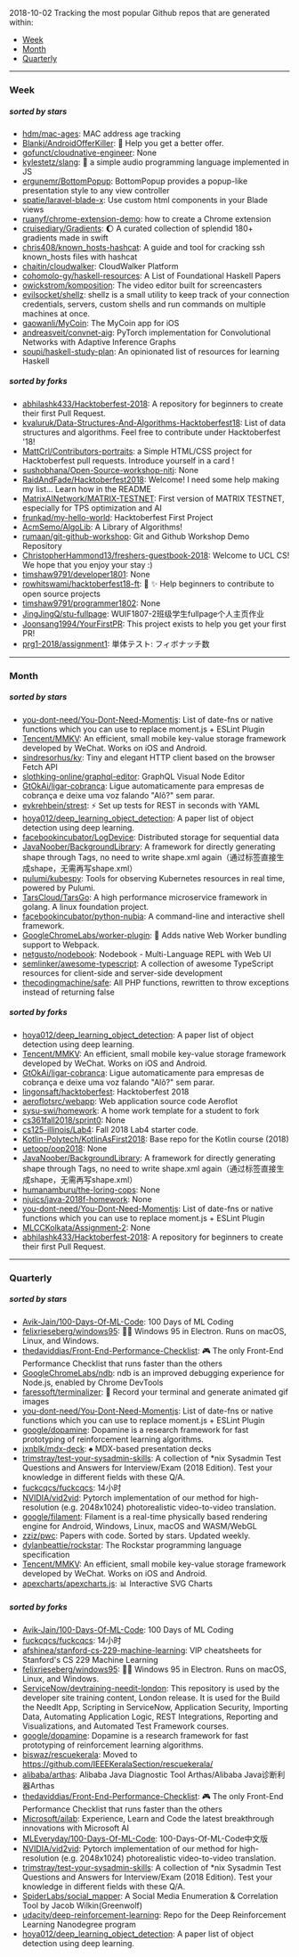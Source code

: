 2018-10-02
Tracking the most popular Github repos that are generated within: 
* [Week](https://github.com/polebug/github_trending_spider/blob/master/2018-10-02.md#week)
* [Month](https://github.com/polebug/github_trending_spider/blob/master/2018-10-02.md#month)
* [Quarterly](https://github.com/polebug/github_trending_spider/blob/master/2018-10-02.md#quarterly)
--- 
### Week 
##### sorted by stars 
* [hdm/mac-ages](https://github.com/hdm/mac-ages): MAC address age tracking
* [Blankj/AndroidOfferKiller](https://github.com/Blankj/AndroidOfferKiller): :muscle: Help you get a better offer.
* [gofunct/cloudnative-engineer](https://github.com/gofunct/cloudnative-engineer): None
* [kylestetz/slang](https://github.com/kylestetz/slang): 🎤 a simple audio programming language implemented in JS
* [ergunemr/BottomPopup](https://github.com/ergunemr/BottomPopup): BottomPopup provides a popup-like presentation style to any view controller
* [spatie/laravel-blade-x](https://github.com/spatie/laravel-blade-x): Use custom html components in your Blade views
* [ruanyf/chrome-extension-demo](https://github.com/ruanyf/chrome-extension-demo): how to create a Chrome extension
* [cruisediary/Gradients](https://github.com/cruisediary/Gradients): 🌔 A curated collection of splendid 180+ gradients made in swift
* [chris408/known_hosts-hashcat](https://github.com/chris408/known_hosts-hashcat): A guide and tool for cracking ssh known_hosts files with hashcat
* [chaitin/cloudwalker](https://github.com/chaitin/cloudwalker): CloudWalker Platform
* [cohomolo-gy/haskell-resources](https://github.com/cohomolo-gy/haskell-resources): A List of Foundational Haskell Papers 
* [owickstrom/komposition](https://github.com/owickstrom/komposition): The video editor built for screencasters
* [evilsocket/shellz](https://github.com/evilsocket/shellz): shellz is a small utility to keep track of your connection credentials, servers, custom shells and run commands on multiple machines at once.
* [gaowanli/MyCoin](https://github.com/gaowanli/MyCoin): The MyCoin app for iOS
* [andreasveit/convnet-aig](https://github.com/andreasveit/convnet-aig): PyTorch implementation for Convolutional Networks with Adaptive Inference Graphs
* [soupi/haskell-study-plan](https://github.com/soupi/haskell-study-plan): An opinionated list of resources for learning Haskell
##### sorted by forks 
* [abhilashk433/Hacktoberfest-2018](https://github.com/abhilashk433/Hacktoberfest-2018): A repository for beginners to create their first Pull Request. 
* [kvaluruk/Data-Structures-And-Algorithms-Hacktoberfest18](https://github.com/kvaluruk/Data-Structures-And-Algorithms-Hacktoberfest18): List of data structures and algorithms. Feel free to contribute under Hacktoberfest '18!
* [MattCrl/Contributors-portraits](https://github.com/MattCrl/Contributors-portraits): a Simple HTML/CSS project for Hacktoberfest pull requests. Introduce yourself in a card !
* [sushobhana/Open-Source-workshop-nitj](https://github.com/sushobhana/Open-Source-workshop-nitj): None
* [RaidAndFade/Hacktoberfest2018](https://github.com/RaidAndFade/Hacktoberfest2018): Welcome! I need some help making my list... Learn how in the README
* [MatrixAINetwork/MATRIX-TESTNET](https://github.com/MatrixAINetwork/MATRIX-TESTNET): First version of MATRIX TESTNET, especially for TPS optimization and AI
* [frunkad/my-hello-world](https://github.com/frunkad/my-hello-world): Hacktoberfest First Project
* [AcmSemo/AlgoLib](https://github.com/AcmSemo/AlgoLib): A Library of Algorithms!
* [rumaan/git-github-workshop](https://github.com/rumaan/git-github-workshop): Git and Github Workshop Demo Repository
* [ChristopherHammond13/freshers-guestbook-2018](https://github.com/ChristopherHammond13/freshers-guestbook-2018): Welcome to UCL CS! We hope that you enjoy your stay :)
* [timshaw9791/developer1801](https://github.com/timshaw9791/developer1801): None
* [rowhitswami/hacktoberfest18-ft](https://github.com/rowhitswami/hacktoberfest18-ft): :rocket: :sparkles: Help beginners to contribute to open source projects 
* [timshaw9791/programmer1802](https://github.com/timshaw9791/programmer1802): None
* [JingJingQ/stu-fullpage](https://github.com/JingJingQ/stu-fullpage): WUIF1807-2班级学生fullpage个人主页作业
* [Joonsang1994/YourFirstPR](https://github.com/Joonsang1994/YourFirstPR): This project exists to help you get your first PR!
* [prg1-2018/assignment1](https://github.com/prg1-2018/assignment1): 単体テスト: フィボナッチ数
--- 
### Month 
##### sorted by stars 
* [you-dont-need/You-Dont-Need-Momentjs](https://github.com/you-dont-need/You-Dont-Need-Momentjs): List of date-fns or native functions which you can use to replace moment.js + ESLint Plugin 
* [Tencent/MMKV](https://github.com/Tencent/MMKV): An efficient, small mobile key-value storage framework developed by WeChat. Works on iOS and Android.
* [sindresorhus/ky](https://github.com/sindresorhus/ky): Tiny and elegant HTTP client based on the browser Fetch API
* [slothking-online/graphql-editor](https://github.com/slothking-online/graphql-editor): GraphQL Visual Node Editor
* [GtOkAi/ligar-cobranca](https://github.com/GtOkAi/ligar-cobranca): Ligue automaticamente para empresas de cobrança e deixe uma voz falando "Alô?" sem parar.
* [eykrehbein/strest](https://github.com/eykrehbein/strest): ⚡️ Set up tests for REST in seconds with YAML
* [hoya012/deep_learning_object_detection](https://github.com/hoya012/deep_learning_object_detection): A paper list of object detection using deep learning.
* [facebookincubator/LogDevice](https://github.com/facebookincubator/LogDevice): Distributed storage for sequential data
* [JavaNoober/BackgroundLibrary](https://github.com/JavaNoober/BackgroundLibrary): A framework for directly generating shape through Tags, no need to write shape.xml again（通过标签直接生成shape，无需再写shape.xml）
* [pulumi/kubespy](https://github.com/pulumi/kubespy): Tools for observing Kubernetes resources in real time, powered by Pulumi.
* [TarsCloud/TarsGo](https://github.com/TarsCloud/TarsGo): A  high performance microservice  framework  in golang. A linux foundation project.
* [facebookincubator/python-nubia](https://github.com/facebookincubator/python-nubia): A command-line and interactive shell framework.
* [GoogleChromeLabs/worker-plugin](https://github.com/GoogleChromeLabs/worker-plugin): 🐳 Adds native Web Worker bundling support to Webpack.
* [netgusto/nodebook](https://github.com/netgusto/nodebook): Nodebook - Multi-Language REPL with Web UI
* [semlinker/awesome-typescript](https://github.com/semlinker/awesome-typescript): A collection of awesome TypeScript resources for client-side and server-side development
* [thecodingmachine/safe](https://github.com/thecodingmachine/safe): All PHP functions, rewritten to throw exceptions instead of returning false
##### sorted by forks 
* [hoya012/deep_learning_object_detection](https://github.com/hoya012/deep_learning_object_detection): A paper list of object detection using deep learning.
* [Tencent/MMKV](https://github.com/Tencent/MMKV): An efficient, small mobile key-value storage framework developed by WeChat. Works on iOS and Android.
* [GtOkAi/ligar-cobranca](https://github.com/GtOkAi/ligar-cobranca): Ligue automaticamente para empresas de cobrança e deixe uma voz falando "Alô?" sem parar.
* [lingonsaft/hacktoberfest](https://github.com/lingonsaft/hacktoberfest): Hacktoberfest 2018
* [aeroflotsrc/webapp](https://github.com/aeroflotsrc/webapp): Web application source code Aeroflot
* [sysu-swi/homework](https://github.com/sysu-swi/homework): A home work template for a student to fork 
* [cs361fall2018/sprint0](https://github.com/cs361fall2018/sprint0): None
* [cs125-illinois/Lab4](https://github.com/cs125-illinois/Lab4): Fall 2018 Lab4 starter code.
* [Kotlin-Polytech/KotlinAsFirst2018](https://github.com/Kotlin-Polytech/KotlinAsFirst2018): Base repo for the Kotlin course (2018)
* [uetoop/oop2018](https://github.com/uetoop/oop2018): None
* [JavaNoober/BackgroundLibrary](https://github.com/JavaNoober/BackgroundLibrary): A framework for directly generating shape through Tags, no need to write shape.xml again（通过标签直接生成shape，无需再写shape.xml）
* [humanamburu/the-loring-cops](https://github.com/humanamburu/the-loring-cops): None
* [njuics/java-2018f-homework](https://github.com/njuics/java-2018f-homework): None
* [you-dont-need/You-Dont-Need-Momentjs](https://github.com/you-dont-need/You-Dont-Need-Momentjs): List of date-fns or native functions which you can use to replace moment.js + ESLint Plugin 
* [MLCCKolkata/Assignment-2](https://github.com/MLCCKolkata/Assignment-2): None
* [abhilashk433/Hacktoberfest-2018](https://github.com/abhilashk433/Hacktoberfest-2018): A repository for beginners to create their first Pull Request. 
--- 
### Quarterly 
##### sorted by stars 
* [Avik-Jain/100-Days-Of-ML-Code](https://github.com/Avik-Jain/100-Days-Of-ML-Code): 100 Days of ML Coding
* [felixrieseberg/windows95](https://github.com/felixrieseberg/windows95): 💩🚀 Windows 95 in Electron. Runs on macOS, Linux, and Windows.
* [thedaviddias/Front-End-Performance-Checklist](https://github.com/thedaviddias/Front-End-Performance-Checklist): 🎮 The only Front-End Performance Checklist that runs faster than the others
* [GoogleChromeLabs/ndb](https://github.com/GoogleChromeLabs/ndb): ndb is an improved debugging experience for Node.js, enabled by Chrome DevTools
* [faressoft/terminalizer](https://github.com/faressoft/terminalizer): 🦄 Record your terminal and generate animated gif images
* [you-dont-need/You-Dont-Need-Momentjs](https://github.com/you-dont-need/You-Dont-Need-Momentjs): List of date-fns or native functions which you can use to replace moment.js + ESLint Plugin 
* [google/dopamine](https://github.com/google/dopamine): Dopamine is a research framework for fast prototyping of reinforcement learning algorithms. 
* [jxnblk/mdx-deck](https://github.com/jxnblk/mdx-deck): :spades: MDX-based presentation decks
* [trimstray/test-your-sysadmin-skills](https://github.com/trimstray/test-your-sysadmin-skills): A collection of *nix Sysadmin Test Questions and Answers for Interview/Exam (2018 Edition). Test your knowledge in different fields with these Q/A.
* [fuckcqcs/fuckcqcs](https://github.com/fuckcqcs/fuckcqcs): 14小时
* [NVIDIA/vid2vid](https://github.com/NVIDIA/vid2vid): Pytorch implementation of our method for high-resolution (e.g. 2048x1024) photorealistic video-to-video translation.
* [google/filament](https://github.com/google/filament): Filament is a real-time physically based rendering engine for Android, Windows, Linux, macOS and WASM/WebGL
* [zziz/pwc](https://github.com/zziz/pwc): Papers with code. Sorted by stars. Updated weekly. 
* [dylanbeattie/rockstar](https://github.com/dylanbeattie/rockstar): The Rockstar programming language specification
* [Tencent/MMKV](https://github.com/Tencent/MMKV): An efficient, small mobile key-value storage framework developed by WeChat. Works on iOS and Android.
* [apexcharts/apexcharts.js](https://github.com/apexcharts/apexcharts.js): 📊 Interactive SVG Charts
##### sorted by forks 
* [Avik-Jain/100-Days-Of-ML-Code](https://github.com/Avik-Jain/100-Days-Of-ML-Code): 100 Days of ML Coding
* [fuckcqcs/fuckcqcs](https://github.com/fuckcqcs/fuckcqcs): 14小时
* [afshinea/stanford-cs-229-machine-learning](https://github.com/afshinea/stanford-cs-229-machine-learning): VIP cheatsheets for Stanford's CS 229 Machine Learning
* [felixrieseberg/windows95](https://github.com/felixrieseberg/windows95): 💩🚀 Windows 95 in Electron. Runs on macOS, Linux, and Windows.
* [ServiceNow/devtraining-needit-london](https://github.com/ServiceNow/devtraining-needit-london): This repository is used by the developer site training content, London release. It is used for the Build the NeedIt App, Scripting in ServiceNow, Application Security, Importing Data, Automating Application Logic, REST Integrations, Reporting and Visualizations, and Automated Test Framework courses.
* [google/dopamine](https://github.com/google/dopamine): Dopamine is a research framework for fast prototyping of reinforcement learning algorithms. 
* [biswaz/rescuekerala](https://github.com/biswaz/rescuekerala): Moved to https://github.com/IEEEKeralaSection/rescuekerala/
* [alibaba/arthas](https://github.com/alibaba/arthas): Alibaba Java Diagnostic Tool Arthas/Alibaba Java诊断利器Arthas
* [thedaviddias/Front-End-Performance-Checklist](https://github.com/thedaviddias/Front-End-Performance-Checklist): 🎮 The only Front-End Performance Checklist that runs faster than the others
* [Microsoft/ailab](https://github.com/Microsoft/ailab): Experience, Learn and Code the latest breakthrough innovations with Microsoft AI
* [MLEveryday/100-Days-Of-ML-Code](https://github.com/MLEveryday/100-Days-Of-ML-Code): 100-Days-Of-ML-Code中文版
* [NVIDIA/vid2vid](https://github.com/NVIDIA/vid2vid): Pytorch implementation of our method for high-resolution (e.g. 2048x1024) photorealistic video-to-video translation.
* [trimstray/test-your-sysadmin-skills](https://github.com/trimstray/test-your-sysadmin-skills): A collection of *nix Sysadmin Test Questions and Answers for Interview/Exam (2018 Edition). Test your knowledge in different fields with these Q/A.
* [SpiderLabs/social_mapper](https://github.com/SpiderLabs/social_mapper): A Social Media Enumeration & Correlation Tool by Jacob Wilkin(Greenwolf)
* [udacity/deep-reinforcement-learning](https://github.com/udacity/deep-reinforcement-learning): Repo for the Deep Reinforcement Learning Nanodegree program
* [hoya012/deep_learning_object_detection](https://github.com/hoya012/deep_learning_object_detection): A paper list of object detection using deep learning.

